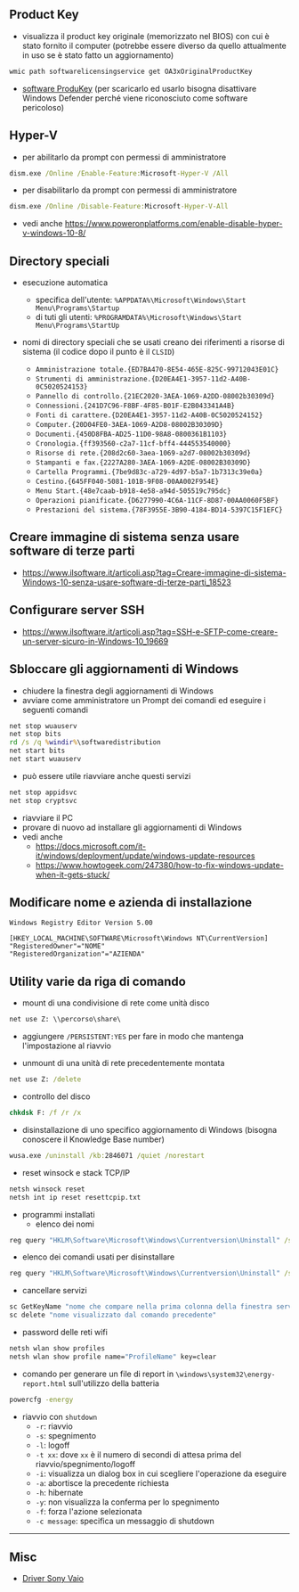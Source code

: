 ## Product Key
- visualizza il product key originale (memorizzato nel BIOS) con cui è stato fornito il computer (potrebbe essere diverso da quello attualmente in uso se è stato fatto un aggiornamento)
```bat
wmic path softwarelicensingservice get OA3xOriginalProductKey
```
- [software ProduKey](https://www.nirsoft.net/utils/product_cd_key_viewer.html#DownloadLinks) (per scaricarlo ed usarlo bisogna disattivare Windows Defender perché viene riconosciuto come software pericoloso)

## Hyper-V
- per abilitarlo da prompt con permessi di amministratore
```bat
dism.exe /Online /Enable-Feature:Microsoft-Hyper-V /All
```
- per disabilitarlo da prompt con permessi di amministratore
```bat
dism.exe /Online /Disable-Feature:Microsoft-Hyper-V-All
```
- vedi anche https://www.poweronplatforms.com/enable-disable-hyper-v-windows-10-8/


## Directory speciali
- esecuzione automatica
  - specifica dell'utente: `%APPDATA%\Microsoft\Windows\Start Menu\Programs\Startup`
  - di tuti gli utenti: `%PROGRAMDATA%\Microsoft\Windows\Start Menu\Programs\StartUp`

- nomi di directory speciali che se usati creano dei riferimenti a risorse di sistema (il codice dopo il punto è il `CLSID`)
  - `Amministrazione totale.{ED7BA470-8E54-465E-825C-99712043E01C}`
  - `Strumenti di amministrazione.{D20EA4E1-3957-11d2-A40B-0C5020524153}`
  - `Pannello di controllo.{21EC2020-3AEA-1069-A2DD-08002b30309d}`
  - `Connessioni.{241D7C96-F8BF-4F85-B01F-E2B043341A4B}`
  - `Fonti di carattere.{D20EA4E1-3957-11d2-A40B-0C5020524152}`
  - `Computer.{20D04FE0-3AEA-1069-A2D8-08002B30309D}`
  - `Documenti.{450D8FBA-AD25-11D0-98A8-0800361B1103}`
  - `Cronologia.{ff393560-c2a7-11cf-bff4-444553540000}`
  - `Risorse di rete.{208d2c60-3aea-1069-a2d7-08002b30309d}`
  - `Stampanti e fax.{2227A280-3AEA-1069-A2DE-08002B30309D}`
  - `Cartella Programmi.{7be9d83c-a729-4d97-b5a7-1b7313c39e0a}`
  - `Cestino.{645FF040-5081-101B-9F08-00AA002F954E}`
  - `Menu Start.{48e7caab-b918-4e58-a94d-505519c795dc}`
  - `Operazioni pianificate.{D6277990-4C6A-11CF-8D87-00AA0060F5BF}`
  - `Prestazioni del sistema.{78F3955E-3B90-4184-BD14-5397C15F1EFC}`


## Creare immagine di sistema senza usare software di terze parti
- https://www.ilsoftware.it/articoli.asp?tag=Creare-immagine-di-sistema-Windows-10-senza-usare-software-di-terze-parti_18523


## Configurare server SSH
- https://www.ilsoftware.it/articoli.asp?tag=SSH-e-SFTP-come-creare-un-server-sicuro-in-Windows-10_19669


## Sbloccare gli aggiornamenti di Windows
- chiudere la finestra degli aggiornamenti di Windows
- avviare come amministratore un Prompt dei comandi ed eseguire i seguenti comandi
```bat
net stop wuauserv
net stop bits
rd /s /q %windir%\softwaredistribution
net start bits
net start wuauserv
```
  - può essere utile riavviare anche questi servizi
```bat
net stop appidsvc
net stop cryptsvc
```
- riavviare il PC
- provare di nuovo ad installare gli aggiornamenti di Windows
- vedi anche
  - https://docs.microsoft.com/it-it/windows/deployment/update/windows-update-resources
  - https://www.howtogeek.com/247380/how-to-fix-windows-update-when-it-gets-stuck/


## Modificare nome e azienda di installazione
```reg
Windows Registry Editor Version 5.00

[HKEY_LOCAL_MACHINE\SOFTWARE\Microsoft\Windows NT\CurrentVersion]
"RegisteredOwner"="NOME"
"RegisteredOrganization"="AZIENDA"
```

## Utility varie da riga di comando

- mount di una condivisione di rete come unità disco
```bat
net use Z: \\percorso\share\
```
  - aggiungere `/PERSISTENT:YES` per fare in modo che mantenga l'impostazione al riavvio

- unmount di una unità di rete precedentemente montata
```bat
net use Z: /delete
```

- controllo del disco
```bat
chkdsk F: /f /r /x
```

- disinstallazione di uno specifico aggiornamento di Windows (bisogna conoscere il Knowledge Base number)
```bat
wusa.exe /uninstall /kb:2846071 /quiet /norestart
```

- reset winsock e stack TCP/IP
```bat
netsh winsock reset
netsh int ip reset resettcpip.txt
```

- programmi installati
  - elenco dei nomi
```bat
reg query "HKLM\Software\Microsoft\Windows\Currentversion\Uninstall" /s /v DisplayName
```

  - elenco dei comandi usati per disinstallare
```bat
reg query "HKLM\Software\Microsoft\Windows\Currentversion\Uninstall" /s /v UninstallString
```

- cancellare servizi
```bat
sc GetKeyName "nome che compare nella prima colonna della finestra servizi"
sc delete "nome visualizzato dal comando precedente"
```

- password delle reti wifi
```bat
netsh wlan show profiles
netsh wlan show profile name="ProfileName" key=clear
```

- comando per generare un file di report in `\windows\system32\energy-report.html` sull'utilizzo della batteria
```bat
powercfg -energy
```

- riavvio con `shutdown`
  - `-r`: riavvio
  - `-s`: spegnimento
  - `-l`: logoff
  - `-t xx`: dove `xx` è il numero di secondi di attesa prima del riavvio/spegnimento/logoff
  - `-i`: visualizza un dialog box in cui scegliere l'operazione da eseguire
  - `-a`: abortisce la precedente richiesta
  - `-h`: hibernate
  - `-y`: non visualizza la conferma per lo spegnimento
  - `-f`: forza l'azione selezionata
  - `-c message`: specifica un messaggio di shutdown

---

## Misc

* [Driver Sony Vaio](http://sonyvaiodriver.com/sony-vaio-vpceb2e9ebq-windows-7-64-bits-drivers/)
